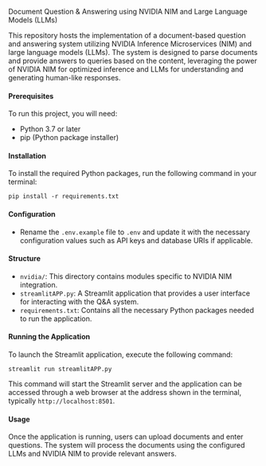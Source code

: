 Document Question & Answering using NVIDIA NIM and Large Language Models (LLMs)

This repository hosts the implementation of a document-based question and answering system utilizing NVIDIA Inference Microservices (NIM) and large language models (LLMs). The system is designed to parse documents and provide answers to queries based on the content, leveraging the power of NVIDIA NIM for optimized inference and LLMs for understanding and generating human-like responses.

#### Prerequisites
To run this project, you will need:
- Python 3.7 or later
- pip (Python package installer)

#### Installation
To install the required Python packages, run the following command in your terminal:
```
pip install -r requirements.txt
```

#### Configuration
- Rename the `.env.example` file to `.env` and update it with the necessary configuration values such as API keys and database URIs if applicable.

#### Structure
- `nvidia/`: This directory contains modules specific to NVIDIA NIM integration.
- `streamlitAPP.py`: A Streamlit application that provides a user interface for interacting with the Q&A system.
- `requirements.txt`: Contains all the necessary Python packages needed to run the application.

#### Running the Application
To launch the Streamlit application, execute the following command:
```
streamlit run streamlitAPP.py
```
This command will start the Streamlit server and the application can be accessed through a web browser at the address shown in the terminal, typically `http://localhost:8501`.

#### Usage
Once the application is running, users can upload documents and enter questions. The system will process the documents using the configured LLMs and NVIDIA NIM to provide relevant answers.
